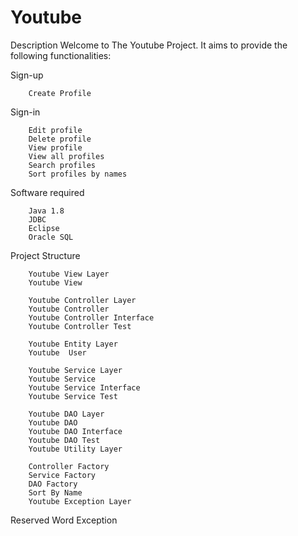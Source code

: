 # Youtube
Description
Welcome to The Youtube Project. It aims to provide the following functionalities:

Sign-up

        Create Profile
        
Sign-in

        Edit profile
        Delete profile
        View profile
        View all profiles
        Search profiles
        Sort profiles by names
        
Software required

        Java 1.8
        JDBC
        Eclipse
        Oracle SQL

Project Structure

        Youtube View Layer
        Youtube View
        
        Youtube Controller Layer
        Youtube Controller
        Youtube Controller Interface
        Youtube Controller Test
        
        Youtube Entity Layer
        Youtube  User
        
        Youtube Service Layer
        Youtube Service
        Youtube Service Interface
        Youtube Service Test
        
        Youtube DAO Layer
        Youtube DAO
        Youtube DAO Interface
        Youtube DAO Test
        Youtube Utility Layer
        
        Controller Factory
        Service Factory
        DAO Factory
        Sort By Name
        Youtube Exception Layer

 Reserved Word Exception
